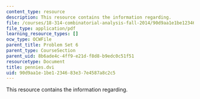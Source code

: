 ```yaml
---
content_type: resource
description: This resource contains the information regarding.
file: /courses/18-314-combinatorial-analysis-fall-2014/90d9aa1e1be1234683e37e4587a8c2c5_MIT18_314F14_pennies.pdf
file_type: application/pdf
learning_resource_types: []
ocw_type: OCWFile
parent_title: Problem Set 6
parent_type: CourseSection
parent_uid: 8b6ade4c-4ff9-e21d-f8d8-b9edc0c51f51
resourcetype: Document
title: pennies.dvi
uid: 90d9aa1e-1be1-2346-83e3-7e4587a8c2c5
---
```

This resource contains the information regarding.